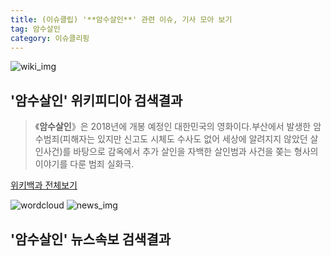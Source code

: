 ```yaml
---
title: (이슈클립) '**암수살인**' 관련 이슈, 기사 모아 보기
tag: 암수살인
category: 이슈클리핑
---
```

![wiki_img](https://user-images.githubusercontent.com/42597476/44503234-41136a80-a6d0-11e8-9071-6fc6418eafe4.png)
## **'**암수살인**'** 위키피디아 검색결과
>《**암수살인**》은 2018년에 개봉 예정인 대한민국의 영화이다.부산에서 발생한 암수범죄(피해자는 있지만 신고도 시체도 수사도 없어 세상에 알려지지 않았던 살인사건)를 바탕으로 감옥에서 추가 살인을 자백한 살인범과 사건을 쫒는 형사의 이야기를 다룬 범죄 실화극.

<a href="https://ko.wikipedia.org/wiki/암수살인" target="_blank">위키백과 전체보기</a>

![wordcloud](https://s3.ap-northeast-2.amazonaws.com/lyrics101-wordcloud/2018-09-21-1537518047.png)
![news_img](https://user-images.githubusercontent.com/42597476/44507050-1206f400-a6e4-11e8-8d98-7ffbfebb353f.png)
## **'**암수살인**'** 뉴스속보 검색결과

